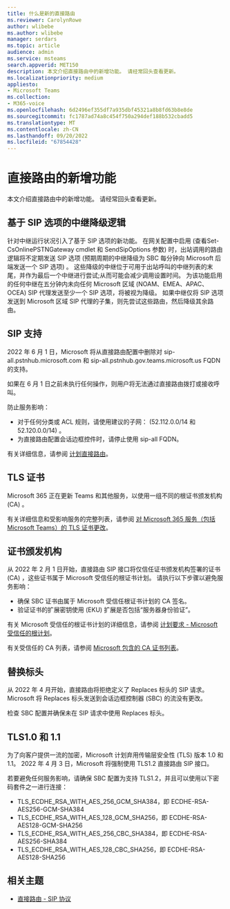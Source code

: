 ```yaml
---
title: 什么是新的直接路由
ms.reviewer: CarolynRowe
author: wlibebe
ms.author: wlibebe
manager: serdars
ms.topic: article
audience: admin
ms.service: msteams
search.appverid: MET150
description: 本文介绍直接路由中的新增功能。 请经常回头查看更新。
ms.localizationpriority: medium
appliesto:
- Microsoft Teams
ms.collection:
- M365-voice
ms.openlocfilehash: 6d2496ef355df7a935dbf45321a8b8fd63b8e8de
ms.sourcegitcommit: fc1787ad74a8c454f750a294def188b532cbadd5
ms.translationtype: MT
ms.contentlocale: zh-CN
ms.lasthandoff: 09/20/2022
ms.locfileid: "67854428"
---
```

# <a name="whats-new-for-direct-routing"></a>直接路由的新增功能

本文介绍直接路由中的新增功能。 请经常回头查看更新。

## <a name="trunk-demoting-logic-based-on-sip-options"></a>基于 SIP 选项的中继降级逻辑

针对中继运行状况引入了基于 SIP 选项的新功能。 在网关配置中启用 (查看Set-CsOnlinePSTNGateway cmdlet 和 SendSipOptions 参数) 时，出站调用的路由逻辑将不定期发送 SIP 选项 (预期周期的中继降级为 SBC 每分钟向 Microsoft 后端发送一个 SIP 选项) 。 这些降级的中继位于可用于出站呼叫的中继列表的末尾，并作为最后一个中继进行尝试;从而可能会减少调用设置时间。
为该功能启用的任何中继在五分钟内未向任何 Microsoft 区域 (NOAM、EMEA、APAC、OCEA) SIP 代理发送至少一个 SIP 选项，将被视为降级。 如果中继仅将 SIP 选项发送到 Microsoft 区域 SIP 代理的子集，则先尝试这些路由，然后降级其余路由。


## <a name="sip-support"></a>SIP 支持

2022 年 6 月 1 日，Microsoft 将从直接路由配置中删除对 sip-all.pstnhub.microsoft.com 和 sip-all.pstnhub.gov.teams.microsoft.us FQDN 的支持。

如果在 6 月 1 日之前未执行任何操作，则用户将无法通过直接路由拨打或接收呼叫。

防止服务影响：

- 对于任何分类或 ACL 规则，请使用建议的子网： (52.112.0.0/14 和 52.120.0.0/14) 。
- 为直接路由配置会话边框控件时，请停止使用 sip-all FQDN。

有关详细信息，请参阅 [计划直接路由](direct-routing-plan.md)。

## <a name="tls-certificates"></a>TLS 证书

Microsoft 365 正在更新 Teams 和其他服务，以使用一组不同的根证书颁发机构 (CA) 。

有关详细信息和受影响服务的完整列表，请参阅 [对 Microsoft 365 服务（包括 Microsoft Teams）的 TLS 证书更改](https://techcommunity.microsoft.com/t5/microsoft-teams-blog/tls-certificate-changes-to-microsoft-365-services-including/ba-p/3249676)。

## <a name="certificate-authorities"></a>证书颁发机构

从 2022 年 2 月 1 日开始，直接路由 SIP 接口将仅信任证书颁发机构签署的证书 (CA) ，这些证书属于 Microsoft 受信任的根证书计划。 请执行以下步骤以避免服务影响：

- 确保 SBC 证书由属于 Microsoft 受信任根证书计划的 CA 签名。
- 验证证书的扩展密钥使用 (EKU) 扩展是否包括“服务器身份验证”。

有关 Microsoft 受信任的根证书计划的详细信息，请参阅 [计划要求 - Microsoft 受信任的根计划](/security/trusted-root/program-requirements)。

有关受信任的 CA 列表，请参阅 [Microsoft 包含的 CA 证书列表](https://ccadb-public.secure.force.com/microsoft/IncludedCACertificateReportForMSFT)。

## <a name="replace-headers"></a>替换标头

从 2022 年 4 月开始，直接路由将拒绝定义了 Replaces 标头的 SIP 请求。 Microsoft 将 Replaces 标头发送到会话边框控制器 (SBC) 的流没有更改。

检查 SBC 配置并确保未在 SIP 请求中使用 Replaces 标头。

## <a name="tls10-and-11"></a>TLS1.0 和 1.1

为了向客户提供一流的加密，Microsoft 计划弃用传输层安全性 (TLS) 版本 1.0 和 1.1。 2022 年 4 月 3 日，Microsoft 将强制使用 TLS1.2 直接路由 SIP 接口。

若要避免任何服务影响，请确保 SBC 配置为支持 TLS1.2，并且可以使用以下密码套件之一进行连接：

- TLS_ECDHE_RSA_WITH_AES_256_GCM_SHA384，即 ECDHE-RSA-AES256-GCM-SHA384
- TLS_ECDHE_RSA_WITH_AES_128_GCM_SHA256，即 ECDHE-RSA-AES128-GCM-SHA256
- TLS_ECDHE_RSA_WITH_AES_256_CBC_SHA384，即 ECDHE-RSA-AES256-SHA384
- TLS_ECDHE_RSA_WITH_AES_128_CBC_SHA256，即 ECDHE-RSA-AES128-SHA256

## <a name="related-topics"></a>相关主题

- [直接路由 - SIP 协议](direct-routing-protocols-sip.md)
